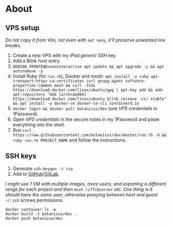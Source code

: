 # About

## VPS setup

_Do not copy it from Vim, not even with `set nonu`, it'll preserve unwanted line breaks._

1. Create a new VPS with my _iPad generic_ SSH key.
2. Add a Blink host entry.
3. `DEBIAN_FRONTEND=noninteractive apt update && apt upgrade -y && apt autoremove -y`
4. Install Ruby (for `run.rb`), Docker and mosh:
`apt install -y ruby apt-transport-https ca-certificates curl gnupg-agent software-properties-common mosh && curl -fsSL https://download.docker.com/linux/ubuntu/gpg | apt-key add && add-apt-repository "deb [arch=amd64] https://download.docker.com/linux/ubuntu $(lsb_release -cs) stable" && apt install -y docker-ce docker-ce-cli containerd.io`
5. `docker login && docker pull botanicus/dev` (see _VPS credentials_ in 1Password).
7. Open _VPS credentials_ in the secure notes in my 1Password and paste everything into the shell.
8. Run `curl https://raw.githubusercontent.com/botanicus/dev/master/run.rb -O && ruby run.rb PROJECT_NAME` and follow the instructions.

## SSH keys

1. Generate `ssh-keygen -t rsa`
2. Add to [GitHub](https://github.com/settings/keys)/[GitLab](https://gitlab.mobile-sphere.com/profile/keys).

_I might use 1 VM with multiple images, more users, and exporting a different range for each project and then `mosh riffr@server` etc. One thing is it should have the same user, otherwise proxying between host and guest `~/.ssh` screws permissions._

```
docker container ls -a
docker build -t botanicus/dev .
docker push botanicus/dev
```
